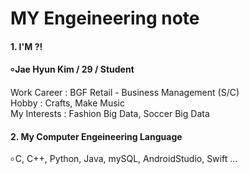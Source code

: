 # MY Engeineering note
#### 
#### 1. I'M ?!
#### ৹ Jae Hyun Kim / 29 / Student
Work Career : BGF Retail - Business Management (S/C)   
   Hobby : Crafts, Make Music   
   My Interests : Fashion Big Data, Soccer Big Data   

#### 2. My Computer Engeineering Language 
৹ C, C++, Python, Java, mySQL, AndroidStudio, Swift ...

####

